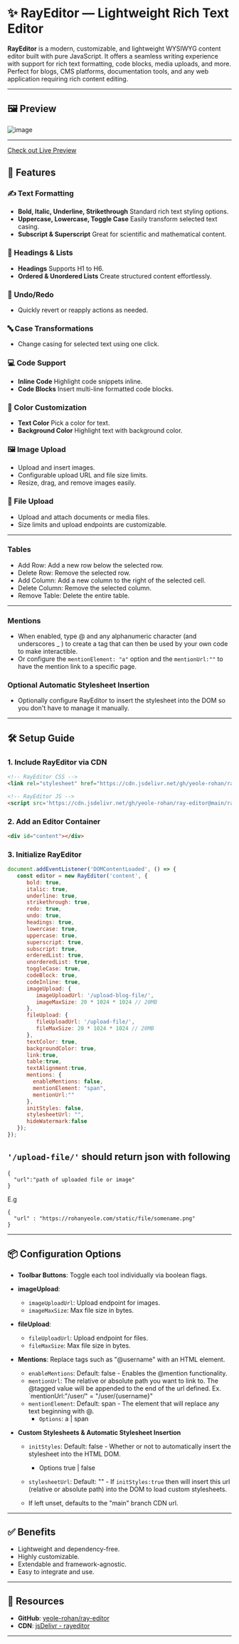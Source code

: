 # ✨ RayEditor — Lightweight Rich Text Editor

**RayEditor** is a modern, customizable, and lightweight WYSIWYG content editor built with pure JavaScript. It offers a seamless writing experience with support for rich text formatting, code blocks, media uploads, and more. Perfect for blogs, CMS platforms, documentation tools, and any web application requiring rich content editing.

---

## 🖼️ Preview
![image](https://github.com/user-attachments/assets/d9f38163-fdfa-4f57-9d16-1234e6d78b7c)

---

[Check out Live Preview](https://rohanyeole.com/ray-editor/)

## 🚀 Features

### ✍️ Text Formatting

* **Bold, Italic, Underline, Strikethrough**
  Standard rich text styling options.
* **Uppercase, Lowercase, Toggle Case**
  Easily transform selected text casing.
* **Subscript & Superscript**
  Great for scientific and mathematical content.

### 🧱 Headings & Lists

* **Headings**
  Supports H1 to H6.
* **Ordered & Unordered Lists**
  Create structured content effortlessly.

### 🔄 Undo/Redo

* Quickly revert or reapply actions as needed.

### 🔤 Case Transformations

* Change casing for selected text using one click.

### 💻 Code Support

* **Inline Code**
  Highlight code snippets inline.
* **Code Blocks**
  Insert multi-line formatted code blocks.

### 🎨 Color Customization

* **Text Color**
  Pick a color for text.
* **Background Color**
  Highlight text with background color.

### 🖼️ Image Upload

* Upload and insert images.
* Configurable upload URL and file size limits.
* Resize, drag, and remove images easily.

### 📄 File Upload

* Upload and attach documents or media files.
* Size limits and upload endpoints are customizable.

---

### Tables

* Add Row: Add a new row below the selected row.
* Delete Row: Remove the selected row.
* Add Column: Add a new column to the right of the selected cell.
* Delete Column: Remove the selected column.
* Remove Table: Delete the entire table.

---


### Mentions

* When enabled, type @ and any alphanumeric character (and underscores _ ) to create a tag that can then be used by your own code to make interactible. 
* Or configure the `mentionElement: "a"` option and the `mentionUrl:""` to have the mention link to a specific page.

### Optional Automatic Stylesheet Insertion

* Optionally configure RayEditor to insert the stylesheet into the DOM so you don't have to manage it manually.


---

## 🛠️ Setup Guide

### 1. Include RayEditor via CDN

```html
<!-- RayEditor CSS -->
<link rel="stylesheet" href="https://cdn.jsdelivr.net/gh/yeole-rohan/ray-editor@main/ray-editor.css">

<!-- RayEditor JS -->
<script src='https://cdn.jsdelivr.net/gh/yeole-rohan/ray-editor@main/ray-editor.js'></script>
```

### 2. Add an Editor Container

```html
<div id="content"></div>
```

### 3. Initialize RayEditor

```javascript
document.addEventListener('DOMContentLoaded', () => {
   const editor = new RayEditor('content', {
      bold: true,
      italic: true,
      underline: true,
      strikethrough: true,
      redo: true,
      undo: true,
      headings: true,
      lowercase: true,
      uppercase: true,
      superscript: true,
      subscript: true,
      orderedList: true,
      unorderedList: true,
      toggleCase: true,
      codeBlock: true,
      codeInline: true,
      imageUpload: {
         imageUploadUrl: '/upload-blog-file/',
         imageMaxSize: 20 * 1024 * 1024 // 20MB
      },
      fileUpload: {
         fileUploadUrl: '/upload-file/',
         fileMaxSize: 20 * 1024 * 1024 // 20MB
      },
      textColor: true,
      backgroundColor: true,
      link:true,
      table:true,
      textAlignment:true,
      mentions: {
        enableMentions: false,
        mentionElement: "span",
        mentionUrl:""
      },
      initStyles: false,
      stylesheetUrl: "",
      hideWatermark:false
   });
});
```

## ```'/upload-file/'``` should return json with following

```
{
  "url":"path of uploaded file or image"
}
```
E.g 

```
{
  "url" : "https://rohanyeole.com/static/file/somename.png"
}
```

---

## 📦 Configuration Options

* **Toolbar Buttons**: Toggle each tool individually via boolean flags.
* **imageUpload**:

  * `imageUploadUrl`: Upload endpoint for images.
  * `imageMaxSize`: Max file size in bytes.
* **fileUpload**:

  * `fileUploadUrl`: Upload endpoint for files.
  * `fileMaxSize`: Max file size in bytes.

* **Mentions**: Replace tags such as "@username" with an HTML element.

  * `enableMentions`: Default: false - Enables the @mention functionality.
  * `mentionUrl`: The relative or absolute path you want to link to. The @tagged value will be appended to the end of the url defined. Ex. `mentionUrl:"/user/" = "/user/{username}"
  * `mentionElement`: Default: span - The element that will replace any text beginning with @. 
    * `Options`: a | span

* **Custom Stylesheets & Automatic Stylesheet Insertion**

  * `initStyles`: Default: false - Whether or not to automatically insert the stylesheet into the HTML DOM.
    * Options true | false

  * `stylesheetUrl`: Default: "" - If `initStyles:true` then will insert this url (relative or absolute path) into the DOM to load custom stylesheets.
  * If left unset, defaults to the "main" branch CDN url.

---

## ✅ Benefits

* Lightweight and dependency-free.
* Highly customizable.
* Extendable and framework-agnostic.
* Easy to integrate and use.

---

## 🔗 Resources

* **GitHub**: [yeole-rohan/ray-editor](https://github.com/yeole-rohan/ray-editor)
* **CDN**: [jsDelivr - rayeditor](https://www.jsdelivr.com/package/npm/rayeditor)

---
